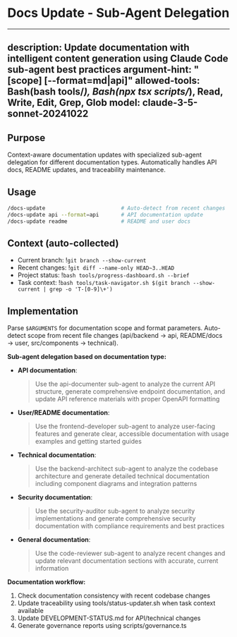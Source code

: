 # Docs Update - Sub-Agent Delegation

---
description: Update documentation with intelligent content generation using Claude Code sub-agent best practices
argument-hint: "[scope] [--format=md|api]"
allowed-tools: Bash(bash tools/*), Bash(npx tsx scripts/*), Read, Write, Edit, Grep, Glob
model: claude-3-5-sonnet-20241022
---

## Purpose

Context-aware documentation updates with specialized sub-agent delegation for different documentation types. Automatically handles API docs, README updates, and traceability maintenance.

## Usage

```bash
/docs-update                        # Auto-detect from recent changes
/docs-update api --format=api       # API documentation update
/docs-update readme                 # README and user docs
```

## Context (auto-collected)
- Current branch: !`git branch --show-current`
- Recent changes: !`git diff --name-only HEAD~3..HEAD`
- Project status: !`bash tools/progress-dashboard.sh --brief`
- Task context: !`bash tools/task-navigator.sh $(git branch --show-current | grep -o 'T-[0-9]\+')`

## Implementation

Parse `$ARGUMENTS` for documentation scope and format parameters. Auto-detect scope from recent file changes (api/backend → api, README/docs → user, src/components → technical).

**Sub-agent delegation based on documentation type:**

- **API documentation**:
  > Use the api-documenter sub-agent to analyze the current API structure, generate comprehensive endpoint documentation, and update API reference materials with proper OpenAPI formatting
- **User/README documentation**:
  > Use the frontend-developer sub-agent to analyze user-facing features and generate clear, accessible documentation with usage examples and getting started guides

- **Technical documentation**:
  > Use the backend-architect sub-agent to analyze the codebase architecture and generate detailed technical documentation including component diagrams and integration patterns

- **Security documentation**:
  > Use the security-auditor sub-agent to analyze security implementations and generate comprehensive security documentation with compliance requirements and best practices

- **General documentation**:
  > Use the code-reviewer sub-agent to analyze recent changes and update relevant documentation sections with accurate, current information

**Documentation workflow:**
1. Check documentation consistency with recent codebase changes
2. Update traceability using tools/status-updater.sh when task context available
3. Update DEVELOPMENT-STATUS.md for API/technical changes
4. Generate governance reports using scripts/governance.ts
```